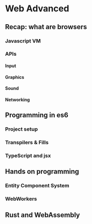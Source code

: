# Web Advanced

## Recap: what are browsers

### Javascript VM

### APIs

#### Input

#### Graphics

#### Sound

#### Networking

## Programming in es6

### Project setup

### Transpilers & Fills

### TypeScript and jsx

## Hands on programming

### Entity Component System

### WebWorkers

## Rust and WebAssembly

